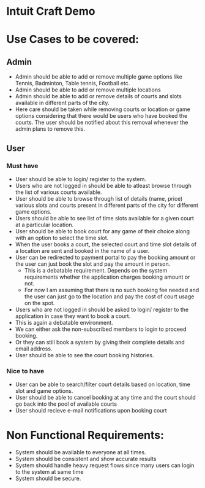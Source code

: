 # Intuit Craft Demo

# Use Cases to be covered:
## Admin
- Admin should be able to add or remove multiple game options like Tennis, Badminton, Table tennis, Football etc.
- Admin should be able to add or remove multiple locations
- Admin should be able to add or remove details of courts and slots available in different parts of the city.
- Here care should be taken while removing courts or location or game options considering that there would be users who have booked the courts. The user should be notified about this removal whenever the admin plans to remove this.

## User
### Must have
- User should be able to login/ register to the system.
- Users who are not logged in should be able to atleast browse through the list of various courts available.
- User should be able to browse through list of details (name, price) various slots and courts present in different parts of the city for different game options.
- Users should be able to see list of time slots available for a given court at a particular location.
- User should be able to book court for any game of their choice along with an option to select the time slot.
- When the user books a court, the selected court and time slot details of a location are sent and booked in the name of a user. 
- User can be redirected to payment portal to pay the booking amount or the user can just book the slot and pay the amount in person. 
  - This is a debatable requirement. Depends on the system requirements whether the application charges booking amount or not.
  - For now I am assuming that there is no such booking fee needed and the user can just go to the location and pay the cost of court usage on the spot.
-  Users who are not logged in should be asked to login/ register to the application in case they want to book a court. 
  - This is again a debatable environment. 
  - We can either ask the non-subscribed members to login to proceed booking.
  - Or they can still book a system by giving their complete details and email address.
- User should be able to see the court booking histories.

### Nice to have
- User can be able to search/filter court details based on location, time slot and game options.
- User should be able to cancel booking at any time and the court should go back into the pool of available courts
- User should recieve e-mail notifications upon booking court

# Non Functional Requirements:
- System should be available to everyone at all times.
- System should be consistent and show accurate results
- System should handle heavy request flows since many users can login to the system at same time
- System should be secure.
